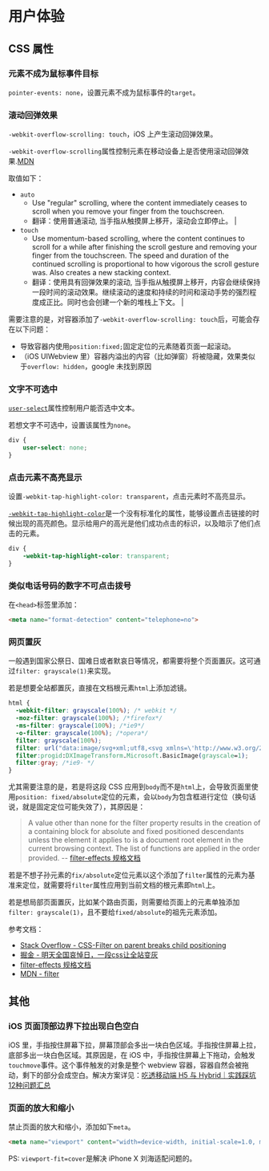 # 用户体验

## CSS 属性

### 元素不成为鼠标事件目标

`pointer-events: none`，设置元素不成为鼠标事件的`target`。

### 滚动回弹效果

`-webkit-overflow-scrolling: touch`，iOS 上产生滚动回弹效果。

`-webkit-overflow-scrolling`属性控制元素在移动设备上是否使用滚动回弹效果.[MDN](https://developer.mozilla.org/zh-CN/docs/Web/CSS/-webkit-overflow-scrolling)

取值如下：

- `auto`
  - Use "regular" scrolling, where the content immediately ceases to scroll when you remove your finger from the touchscreen.
  - 翻译：使用普通滚动, 当手指从触摸屏上移开，滚动会立即停止。                                                                                                                   |
- `touch`
  - Use momentum-based scrolling, where the content continues to scroll for a while after finishing the scroll gesture and removing your finger from the touchscreen. The speed and duration of the continued scrolling is proportional to how vigorous the scroll gesture was. Also creates a new stacking context.
  - 翻译：使用具有回弹效果的滚动, 当手指从触摸屏上移开，内容会继续保持一段时间的滚动效果。继续滚动的速度和持续的时间和滚动手势的强烈程度成正比。同时也会创建一个新的堆栈上下文。 |

需要注意的是，对容器添加了`-webkit-overflow-scrolling: touch`后，可能会存在以下问题：

- 导致容器内使用`position:fixed;`固定定位的元素随着页面一起滚动。
- （iOS UIWebview 里）容器内溢出的内容（比如弹窗）将被隐藏，效果类似于`overflow: hidden`，google 未找到原因

### 文字不可选中

[`user-select`](https://developer.mozilla.org/zh-CN/docs/Web/CSS/user-select)属性控制用户能否选中文本。

若想文字不可选中，设置该属性为`none`。

```css
div {
    user-select: none;
}
```

### 点击元素不高亮显示

设置`-webkit-tap-highlight-color: transparent`，点击元素时不高亮显示。

[`-webkit-tap-highlight-color`](https://developer.mozilla.org/zh-CN/docs/Web/CSS/-webkit-tap-highlight-color)是一个没有标准化的属性，能够设置点击链接的时候出现的高亮颜色。显示给用户的高光是他们成功点击的标识，以及暗示了他们点击的元素。

```css
div {
    -webkit-tap-highlight-color: transparent;
}
```

### 类似电话号码的数字不可点击拨号

在`<head>`标签里添加：

```html
<meta name="format-detection" content="telephone=no">
```

### 网页置灰

一般遇到国家公祭日、国难日或者默哀日等情况，都需要将整个页面置灰。这可通过`filter: grayscale(1)`来实现。

若是想要全站都置灰，直接在文档根元素`html`上添加滤镜。

```css
html {
  -webkit-filter: grayscale(100%); /* webkit */
  -moz-filter: grayscale(100%); /*firefox*/
  -ms-filter: grayscale(100%); /*ie9*/
  -o-filter: grayscale(100%); /*opera*/
  filter: grayscale(100%);
  filter: url("data:image/svg+xml;utf8,<svg xmlns=\'http://www.w3.org/2000/svg\'><filter id=\'grayscale\'><feColorMatrix type=\'matrix\' values=\'0.3333 0.3333 0.3333 0 0 0.3333 0.3333 0.3333 0 0 0.3333 0.3333 0.3333 0 0 0 0 0 1 0\'/></filter></svg>#grayscale");
  filter:progid:DXImageTransform.Microsoft.BasicImage(grayscale=1);
  filter:gray; /*ie9- */
}
```

尤其需要注意的是，若是将这段 CSS 应用到`body`而不是`html`上，会导致页面里使用`position: fixed/absolute`定位的元素，会以`body`为包含框进行定位（换句话说，就是固定定位可能失效了），其原因是：

> A value other than none for the filter property results in the creation of a containing block for absolute and fixed positioned descendants unless the element it applies to is a document root element in the current browsing context. The list of functions are applied in the order provided. -- [filter-effects 规格文档](https://drafts.fxtf.org/filter-effects/#FilterProperty)

若是不想子孙元素的`fix/absolute`定位元素以这个添加了`filter`属性的元素为基准来定位，就需要将`filter`属性应用到当前文档的根元素即`html`上。

若是想局部页面置灰，比如某个路由页面，则需要给页面上的元素单独添加`filter: grayscale(1)`，且不要给`fixed/absolute`的祖先元素添加。

参考文档：

- [Stack Overflow - CSS-Filter on parent breaks child positioning](https://stackoverflow.com/questions/52937708/css-filter-on-parent-breaks-child-positioning)
- [掘金 - 明天全国哀悼日，一段css让全站变灰](https://juejin.im/post/5e86e221e51d4546ce27b99c)
- [filter-effects 规格文档](https://drafts.fxtf.org/filter-effects/#FilterProperty)
- [MDN - filter](https://developer.mozilla.org/zh-CN/docs/Web/CSS/filter)

## 其他

### iOS 页面顶部边界下拉出现白色空白

iOS 里，手指按住屏幕下拉，屏幕顶部会多出一块白色区域。手指按住屏幕上拉，底部多出一块白色区域。其原因是，在 iOS 中，手指按住屏幕上下拖动，会触发`touchmove`事件。这个事件触发的对象是整个 webview 容器，容器自然会被拖动，剩下的部分会成空白。解决方案详见：[吃透移动端 H5 与 Hybrid｜实践踩坑12种问题汇总](https://mp.weixin.qq.com/s/5qrkNYQgUunm1UbT4QPgBg)

### 页面的放大和缩小

禁止页面的放大和缩小，添加如下`meta`。

```html
<meta name="viewport" content="width=device-width, initial-scale=1.0, maximum-scale=1.0, minimum-scale=1.0, user-scalable=no, viewport-fit=cover" />
```

PS: `viewport-fit=cover`是解决 iPhone X 刘海适配问题的。
